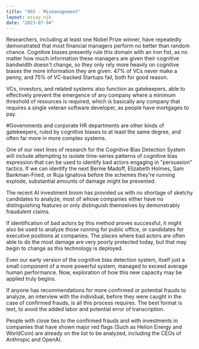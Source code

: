```yaml
---
title: "003 - Mismanagement"
layout: essay.njk
date: "2023-07-04"
---
```


Researchers, including at least one Nobel Prize winner, have repeatedly demonstrated that most financial managers perform no better than random chance. Cognitive biases presently rule this domain with an iron fist, as no matter how much information these managers are given their cognitive bandwidth doesn't change, so they only rely more heavily on cognitive biases the more information they are given. 47% of VCs never make a penny, and 75% of VC-backed Startups fail, both for good reason.

VCs, investors, and related systems also function as gatekeepers, able to effectively prevent the emergence of any company where a minimum threshold of resources is required, which is basically any company that requires a single veteran software developer, as people have mortgages to pay.

#Governments and corporate HR departments are other kinds of gatekeepers, ruled by cognitive biases to at least the same degree, and often far more in more complex systems.

One of our next lines of research for the Cognitive Bias Detection System will include attempting to isolate time-series patterns of cognitive bias expression that can be used to identify bad actors engaging in "persuasion" tactics. If we can identify the next Bernie Madoff, Elizabeth Holmes, Sam Bankman-Fried, or Ruja Ignatova before the schemes they're running explode, substantial amounts of damage might be prevented.

The recent AI investment boom has provided us with no shortage of sketchy candidates to analyze, most of whose companies either have no distinguishing features or only distinguish themselves by demonstrably fraudulent claims.

If identification of bad actors by this method proves successful, it might also be used to analyze those running for public office, or candidates for executive positions at companies. The places where bad actors are often able to do the most damage are very poorly protected today, but that may begin to change as this technology is deployed.

Even our early version of the cognitive bias detection system, itself just a small component of a more powerful system, managed to exceed average human performance. Now, exploration of how this new capacity may be applied truly begins.

If anyone has recommendations for more confirmed or potential frauds to analyze, an interview with the individual, before they were caught in the case of confirmed frauds, is all this process requires. The best format is text, to avoid the added labor and potential error of transcription.

People with close ties to the confirmed frauds and with investments in companies that have shown major red flags (Such as Helion Energy and WorldCoin) are already on the list to be analyzed, including the CEOs of Anthropic and OpenAI.